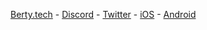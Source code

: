 [Berty.tech](https://berty.tech) - [Discord](https://berty.tech/discord) - [Twitter](https://twitter.com/berty) - [iOS](https://apps.apple.com/tt/app/berty/id1535500412) - [Android](https://play.google.com/store/apps/details?id=tech.berty.android)
